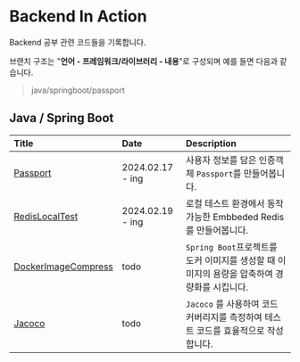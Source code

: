 # Backend In Action

Backend 공부 관련 코드들을 기록합니다.

브랜치 구조는 "**언어 - 프레임워크/라이브러리 - 내용**"로 구성되며 예를 들면 다음과 같습니다.

> java/springboot/passport

## Java / Spring Boot

| Title                                                                                     | Date             | Description                                                                                 |
| :---------------------------------------------------------------------------------------- | :--------------- | :------------------------------------------------------------------------------------------ |
| [Passport](https://github.com/KIMSEI1124/backend_in_action/tree/java/springboot/passport) | 2024.02.17 - ing | 사용자 정보를 담은 인증객체 `Passport`를 만들어봅니다.                                      |
| [RedisLocalTest]()                                                                        | 2024.02.19 - ing | 로컬 테스트 환경에서 동작 가능한 Embbeded Redis 를 만들어봅니다.                            |
| [DockerImageCompress]()                                                                   | todo             | `Spring Boot`프로젝트를 도커 이미지를 생성할 때 이미지의 용량을 압축하여 경량화를 시킵니다. |
| [Jacoco]()                                                                                | todo             | `Jacoco` 를 사용하여 코드 커버리지를 측정하여 테스트 코드를 효율적으로 작성합니다.          |
